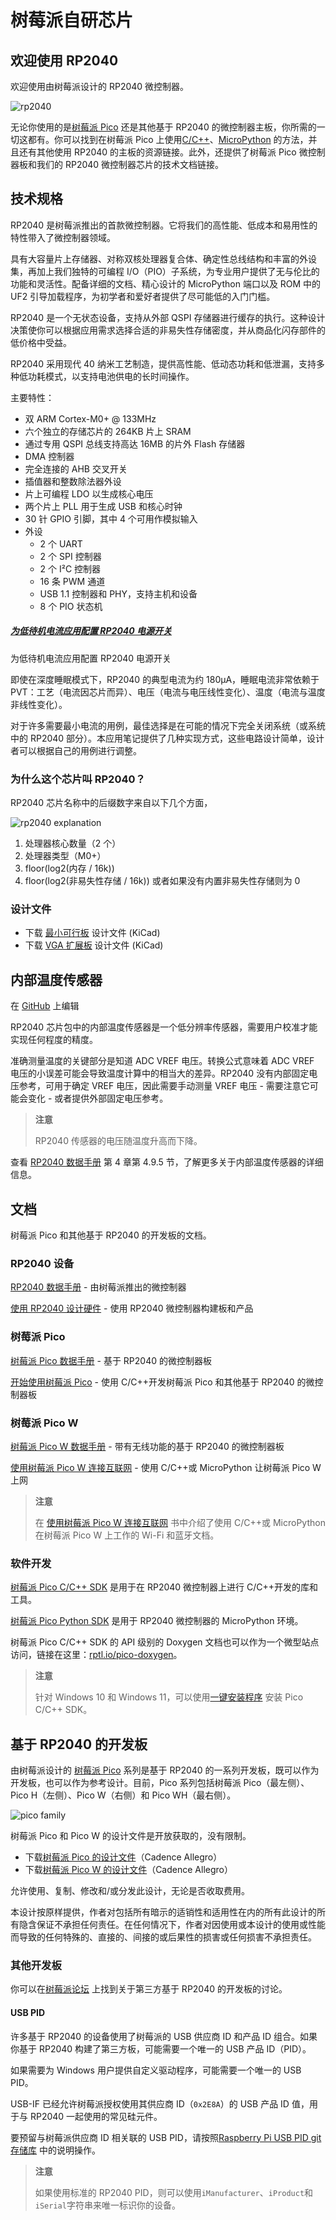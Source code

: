 # 树莓派自研芯片

## 欢迎使用 RP2040

欢迎使用由树莓派设计的 RP2040 微控制器。

![rp2040](https://www.raspberrypi.com/documentation/microcontrollers/images/rp2040.jpg)

无论你使用的是[树莓派 Pico](https://www.raspberrypi.com/documentation/microcontrollers/raspberry-pi-pico.html#technical-specification) 还是其他基于 RP2040 的微控制器主板，你所需的一切这都有。你可以找到在树莓派 Pico 上使用[C/C++](https://www.raspberrypi.com/documentation/microcontrollers/c_sdk.html#sdk-setup)、[MicroPython](https://www.raspberrypi.com/documentation/microcontrollers/micropython.html#what-is-micropython) 的方法，并且还有其他使用 RP2040 的主板的资源链接。此外，还提供了树莓派 Pico 微控制器板和我们的 RP2040 微控制器芯片的技术文档链接。

## 技术规格

RP2040 是树莓派推出的首款微控制器。它将我们的高性能、低成本和易用性的特性带入了微控制器领域。

具有大容量片上存储器、对称双核处理器复合体、确定性总线结构和丰富的外设集，再加上我们独特的可编程 I/O（PIO）子系统，为专业用户提供了无与伦比的功能和灵活性。配备详细的文档、精心设计的 MicroPython 端口以及 ROM 中的 UF2 引导加载程序，为初学者和爱好者提供了尽可能低的入门门槛。

RP2040 是一个无状态设备，支持从外部 QSPI 存储器进行缓存的执行。这种设计决策使你可以根据应用需求选择合适的非易失性存储密度，并从商品化闪存部件的低价格中受益。

RP2040 采用现代 40 纳米工艺制造，提供高性能、低动态功耗和低泄漏，支持多种低功耗模式，以支持电池供电的长时间操作。

主要特性：

* 双 ARM Cortex-M0+ @ 133MHz
* 六个独立的存储芯片的 264KB 片上 SRAM
* 通过专用 QSPI 总线支持高达 16MB 的片外 Flash 存储器
* DMA 控制器
* 完全连接的 AHB 交叉开关
* 插值器和整数除法器外设
* 片上可编程 LDO 以生成核心电压
* 两个片上 PLL 用于生成 USB 和核心时钟
* 30 针 GPIO 引脚，其中 4 个可用作模拟输入
* 外设
  * 2 个 UART
  * 2 个 SPI 控制器
  * 2 个 I²C 控制器
  * 16 条 PWM 通道
  * USB 1.1 控制器和 PHY，支持主机和设备
  * 8 个 PIO 状态机

##### [为低待机电流应用配置 RP2040 电源开关](https://pip.raspberrypi.com/categories/685-whitepapers-app-notes/documents/RP-004339-WP/Power-switching-RP2040-for-low-standby-current-applications.pdf)

为低待机电流应用配置 RP2040 电源开关

即使在深度睡眠模式下，RP2040 的典型电流为约 180μA，睡眠电流非常依赖于 PVT：工艺（电流因芯片而异）、电压（电流与电压线性变化）、温度（电流与温度非线性变化）。

对于许多需要最小电流的用例，最佳选择是在可能的情况下完全关闭系统（或系统中的 RP2040 部分）。本应用笔记提供了几种实现方式，这些电路设计简单，设计者可以根据自己的用例进行调整。

### 为什么这个芯片叫 RP2040？

RP2040 芯片名称中的后缀数字来自以下几个方面，

![rp2040 explanation](https://www.raspberrypi.com/documentation/microcontrollers/images/rp2040_explanation.svg?hash=9dee3ce29af06c85907f53920dec48be)

1. 处理器核心数量（2 个）
2. 处理器类型（M0+）
3. floor(log2(内存 / 16k))
4. floor(log2(非易失性存储 / 16k)) 或者如果没有内置非易失性存储则为 0

### 设计文件

* 下载 [最小可行板](https://datasheets.raspberrypi.com/rp2040/Minimal-KiCAD.zip) 设计文件 (KiCad)
* 下载 [VGA 扩展板](https://datasheets.raspberrypi.com/rp2040/VGA-KiCAD.zip) 设计文件 (KiCad)

## 内部温度传感器

在 [GitHub](https://github.com/raspberrypi/documentation/blob/develop/documentation/asciidoc/microcontrollers/rp2040/temp_sensor.adoc) 上编辑

RP2040 芯片包中的内部温度传感器是一个低分辨率传感器，需要用户校准才能实现任何程度的精度。

准确测量温度的关键部分是知道 ADC VREF 电压。转换公式意味着 ADC VREF 电压的小误差可能会导致温度计算中的相当大的差异。RP2040 没有内部固定电压参考，可用于确定 VREF 电压，因此需要手动测量 VREF 电压 - 需要注意它可能会变化 - 或者提供外部固定电压参考。

>**注意**
>
>RP2040 传感器的电压随温度升高而下降。 

查看 [RP2040 数据手册](https://datasheets.raspberrypi.com/rp2040/rp2040-datasheet.pdf) 第 4 章第 4.9.5 节，了解更多关于内部温度传感器的详细信息。

## 文档

树莓派 Pico 和其他基于 RP2040 的开发板的文档。

### RP2040 设备

[RP2040 数据手册](https://datasheets.raspberrypi.com/rp2040/rp2040-datasheet.pdf) - 由树莓派推出的微控制器

[使用 RP2040 设计硬件](https://datasheets.raspberrypi.com/rp2040/hardware-design-with-rp2040.pdf) - 使用 RP2040 微控制器构建板和产品

### 树莓派 Pico

[树莓派 Pico 数据手册](https://datasheets.raspberrypi.com/pico/pico-datasheet.pdf) - 基于 RP2040 的微控制器板

[开始使用树莓派 Pico](https://datasheets.raspberrypi.com/pico/getting-started-with-pico.pdf) - 使用 C/C++开发树莓派 Pico 和其他基于 RP2040 的微控制器板

### 树莓派 Pico W

[树莓派 Pico W 数据手册](https://datasheets.raspberrypi.com/picow/pico-w-datasheet.pdf) - 带有无线功能的基于 RP2040 的微控制器板

[使用树莓派 Pico W 连接互联网](https://datasheets.raspberrypi.com/picow/connecting-to-the-internet-with-pico-w.pdf) - 使用 C/C++或 MicroPython 让树莓派 Pico W 上网

>**注意**
>
>在 [使用树莓派 Pico W 连接互联网](https://datasheets.raspberrypi.com/picow/connecting-to-the-internet-with-pico-w.pdf) 书中介绍了使用 C/C++或 MicroPython 在树莓派 Pico W 上工作的 Wi-Fi 和蓝牙文档。 


### 软件开发

[树莓派 Pico C/C++ SDK](https://datasheets.raspberrypi.com/pico/raspberry-pi-pico-c-sdk.pdf) 是用于在 RP2040 微控制器上进行 C/C++开发的库和工具。

[树莓派 Pico Python SDK](https://datasheets.raspberrypi.com/pico/raspberry-pi-pico-python-sdk.pdf) 是用于 RP2040 微控制器的 MicroPython 环境。

树莓派 Pico C/C++ SDK 的 API 级别的 Doxygen 文档也可以作为一个微型站点访问，链接在这里：[rptl.io/pico-doxygen](https://rptl.io/pico-doxygen)。

>**注意**
>
>针对 Windows 10 和 Windows 11，可以使用[一键安装程序](https://github.com/raspberrypi/pico-setup-windows/releases/latest/download/pico-setup-windows-x64-standalone.exe) 安装 Pico C/C++ SDK。


## 基于 RP2040 的开发板

由树莓派设计的 [树莓派 Pico](https://www.raspberrypi.com/documentation/microcontrollers/raspberry-pi-pico.html) 系列是基于 RP2040 的一系列开发板，既可以作为开发板，也可以作为参考设计。目前，Pico 系列包括树莓派 Pico（最左侧）、Pico H（左侧）、Pico W（右侧）和 Pico WH（最右侧）。

![pico family](https://www.raspberrypi.com/documentation/microcontrollers/images/pico_family.jpg?hash=3f928dff64ab31c4f3b1caecf4fb83a4)

树莓派 Pico 和 Pico W 的设计文件是开放获取的，没有限制。

* 下载[树莓派 Pico 的设计文件](https://datasheets.raspberrypi.com/pico/RPi-Pico-R3-PUBLIC-20200119.zip)（Cadence Allegro）
* 下载[树莓派 Pico W 的设计文件](https://datasheets.raspberrypi.com/picow/RPi-PicoW-PUBLIC-20220607.zip)（Cadence Allegro）

允许使用、复制、修改和/或分发此设计，无论是否收取费用。

本设计按原样提供，作者对包括所有暗示的适销性和适用性在内的所有此设计的所有隐含保证不承担任何责任。在任何情况下，作者对因使用或本设计的使用或性能而导致的任何特殊的、直接的、间接的或后果性的损害或任何损害不承担责任。

### 其他开发板

你可以在[树莓派论坛](https://forums.raspberrypi.com/viewforum.php?f=147) 上找到关于第三方基于 RP2040 的开发板的讨论。

#### USB PID

许多基于 RP2040 的设备使用了树莓派的 USB 供应商 ID 和产品 ID 组合。如果你基于 RP2040 构建了第三方板，可能需要一个唯一的 USB 产品 ID（PID）。

如果需要为 Windows 用户提供自定义驱动程序，可能需要一个唯一的 USB PID。

USB-IF 已经允许树莓派授权使用其供应商 ID（`0x2E8A`）的 USB 产品 ID 值，用于与 RP2040 一起使用的常见硅元件。

要预留与树莓派供应商 ID 相关联的 USB PID，请按照[Raspberry Pi USB PID git 存储库](https://github.com/raspberrypi/usb-pid) 中的说明操作。

>**注意**
>
>如果使用标准的 RP2040 PID，则可以使用`iManufacturer`、`iProduct`和`iSerial`字符串来唯一标识你的设备。 
